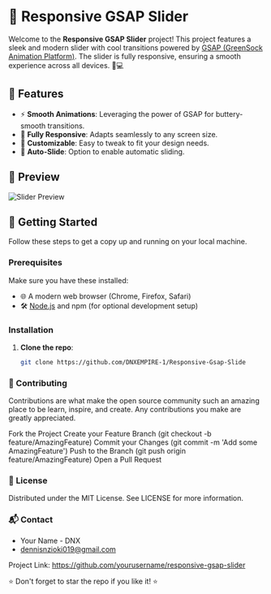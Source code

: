 # 🎢 Responsive GSAP Slider

Welcome to the **Responsive GSAP Slider** project! This project features a sleek and modern slider with cool transitions powered by [GSAP (GreenSock Animation Platform)](https://greensock.com/gsap/). The slider is fully responsive, ensuring a smooth experience across all devices. 📱💻

## 🌟 Features

- ⚡ **Smooth Animations**: Leveraging the power of GSAP for buttery-smooth transitions.
- 📐 **Fully Responsive**: Adapts seamlessly to any screen size.
- 🎨 **Customizable**: Easy to tweak to fit your design needs.
- 🔄 **Auto-Slide**: Option to enable automatic sliding.

## 📸 Preview

![Slider Preview](https://via.placeholder.com/800x400.png?text=Responsive+GSAP+Slider)

## 🚀 Getting Started

Follow these steps to get a copy up and running on your local machine.

### Prerequisites

Make sure you have these installed:

- 🌐 A modern web browser (Chrome, Firefox, Safari)
- 🛠️ [Node.js](https://nodejs.org/) and npm (for optional development setup)

### Installation

1. **Clone the repo**:
   ```bash
   git clone https://github.com/DNXEMPIRE-1/Responsive-Gsap-Slide

### 🤝 Contributing
Contributions are what make the open source community such an amazing place to be learn, inspire, and create. Any contributions you make are greatly appreciated.

Fork the Project
Create your Feature Branch (git checkout -b feature/AmazingFeature)
Commit your Changes (git commit -m 'Add some AmazingFeature')
Push to the Branch (git push origin feature/AmazingFeature)
Open a Pull Request

### 📝 License
Distributed under the MIT License. See LICENSE for more information.

### 📬 Contact
- Your Name - DNX
- dennisnzioki019@gmail.com

Project Link: https://github.com/yourusername/responsive-gsap-slider

⭐️ Don't forget to star the repo if you like it! ⭐️
